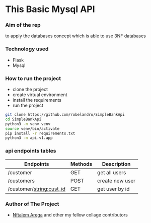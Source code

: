 # This Basic Mysql API 

### Aim of the rep

to apply the databases concept which is able to use 3NF databases

### Technology used

- Flask
- Mysql

### How to run the project

- clone the project
- create virtual environment
- install the requirements
- run the project

```bash
git clone https://github.com/robelandro/SimpleBankApi
cd SimpleBankApi
python3 -m venv venv
source venv/bin/activate
pip install -r requirements.txt
python3 -m api.v1.app
```

### api endpoints tables

| Endpoints | Methods | Description |
| --- | --- | --- |
| /customer | GET | get all users |
| /customers | POST | create new user |
| /customer/<string:cust_id> | GET | get user by id |

### Author of The Project

- [Nftalem Arega](https://github.com/robelandro) 
and other my fellow collage contributors
